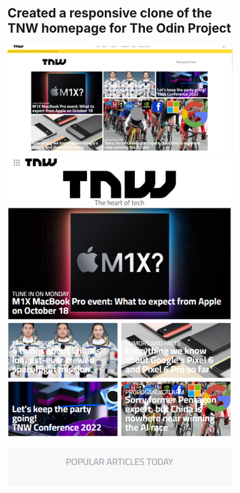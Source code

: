 # Created a responsive clone of the TNW homepage for The Odin Project
![Alt text](./tnw-clone-screenshot-1.png?raw=true "TNW Website Clone Wide Screen Screenshot")
![Alt text](./tnw-clone-screenshot-2.png?raw=true "TNW Website Clone Narrow Screen Screenshot")